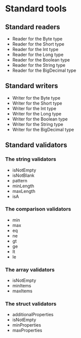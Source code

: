 # Standard tools

## Standard readers

- Reader for the Byte type
- Reader for the Short type
- Reader for the Int type
- Reader for the Long type
- Reader for the Boolean type
- Reader for the String type
- Reader for the BigDecimal type

## Standard writers

- Writer for the Byte type
- Writer for the Short type
- Writer for the Int type
- Writer for the Long type
- Writer for the Boolean type
- Writer for the String type
- Writer for the BigDecimal type

## Standard validators

### The string validators

- isNotEmpty
- isNotBlank
- pattern
- minLength
- maxLength
- isA

### The comparison validators

- min
- max
- eq
- ne
- gt
- ge
- lt
- le

### The array validators

- isNotEmpty
- minItems
- maxItems

### The struct validators

- additionalProperties
- isNotEmpty
- minProperties
- maxProperties

